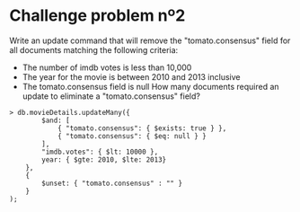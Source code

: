 # Challenge problem nº2

Write an update command that will remove the "tomato.consensus" field for all documents matching the following criteria:

* The number of imdb votes is less than 10,000
* The year for the movie is between 2010 and 2013 inclusive
* The tomato.consensus field is null
How many documents required an update to eliminate a "tomato.consensus" field?

```
> db.movieDetails.updateMany({
        $and: [
            { "tomato.consensus": { $exists: true } },
            { "tomato.consensus": { $eq: null } }
        ],
        "imdb.votes": { $lt: 10000 },
        year: { $gte: 2010, $lte: 2013}
    },
    {
        $unset: { "tomato.consensus" : "" }
    }
);
```